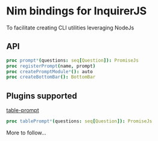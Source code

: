# Nim bindings for InquirerJS

To facilitate creating CLI utilities leveraging NodeJs

## API

```nim
proc prompt*(questions: seq[Question]): PromiseJs
proc registerPrompt(name, prompt)
proc createPromptModule*(): auto
proc createBottomBar(): BottomBar
```

## Plugins supported

[table-prompt](https://github.com/eduardoboucas/inquirer-table-prompt)

```nim
proc tablePrompt*(questions: seq[Question]): PromiseJs
```

More to follow...
